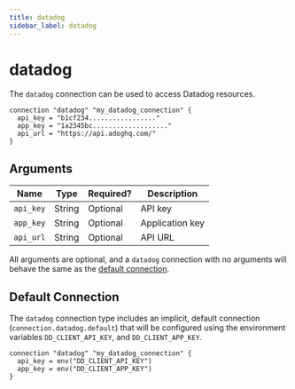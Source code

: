 ```yaml
---
title: datadog
sidebar_label: datadog
---
```


# datadog

The `datadog` connection can be used to access Datadog resources.

```hcl
connection "datadog" "my_datadog_connection" {
  api_key = "b1cf234................."
  app_key = "1a2345bc..................."
  api_url = "https://api.adoghq.com/"
}
```

## Arguments

| Name      | Type   | Required? | Description     |
| --------- | ------ | --------- | --------------- |
| `api_key` | String | Optional  | API key         |
| `app_key` | String | Optional  | Application key |
| `api_url` | String | Optional  | API URL         |

All arguments are optional, and a `datadog` connection with no arguments will behave the same as the [default connection](#default-connection).

## Default Connection

The `datadog` connection type includes an implicit, default connection (`connection.datadog.default`) that will be configured using the environment variables `DD_CLIENT_API_KEY`, and `DD_CLIENT_APP_KEY`.

```hcl
connection "datadog" "my_datadog_connection" {
  api_key = env("DD_CLIENT_API_KEY")
  app_key = env("DD_CLIENT_APP_KEY")
}
```
